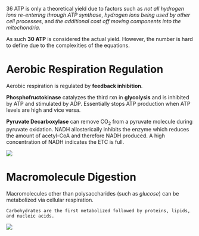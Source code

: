 
36 ATP is only a theoretical yield due to factors such as *not all hydrogen ions re-entering through ATP synthase*, *hydrogen ions being used by other cell processes*, and *the additional cost off moving components into the mitochondria*.

As such **30 ATP** is considered the actual yield. However, the number is hard to define due to the complexities of the equations.

# Aerobic Respiration Regulation

Aerobic respiration is regulated by **feedback inhibition**.

**Phosphofructokinase** catalyzes the third rxn in **glycolysis** and is inhibited by ATP and stimulated by ADP. Essentially stops ATP production when ATP levels are high and vice versa.

**Pyruvate Decarboxylase** can remove CO<sub>2</sub> from a pyruvate molecule during pyruvate oxidation. NADH allosterically inhibits the enzyme which reduces the amount of acetyl-CoA and therefore NADH produced. A high concentration of NADH indicates the ETC is full.

![](Aerobic_Respiration_Regulation.png)

# Macromolecule Digestion

Macromolecules other than polysaccharides (such as *glucose*) can be metabolized via cellular respiration. 

`Carbohydrates are the first metabolized followed by proteins, lipids, and nucleic acids.`

![](Macromolecule_Digestion_Flowchart.png)
